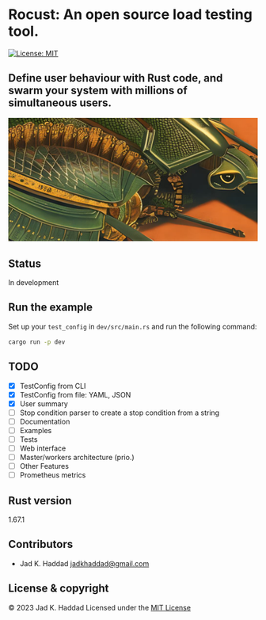 # Rocust: An open source load testing tool.

[![License: MIT](https://img.shields.io/badge/License-MIT-yellow.svg)](https://opensource.org/licenses/MIT)

## Define user behaviour with Rust code, and swarm your system with millions of simultaneous users.

![alt text](https://github.com/JadKHaddad/rocust/blob/main/assets/logo_long.png?raw=true)

## Status
In development

## Run the example
Set up your ```test_config``` in ```dev/src/main.rs``` and run the following command:
```sh
cargo run -p dev
```

## TODO
- [X] TestConfig from CLI
- [X] TestConfig from file: YAML, JSON
- [X] User summary
- [ ] Stop condition parser to create a stop condition from a string
- [ ] Documentation
- [ ] Examples
- [ ] Tests
- [ ] Web interface
- [ ] Master/workers architecture (prio.)
- [ ] Other Features
- [ ] Prometheus metrics

## Rust version 
1.67.1

## Contributors
* Jad K. Haddad <jadkhaddad@gmail.com>

## License & copyright
© 2023 Jad K. Haddad
Licensed under the [MIT License](LICENSE)
